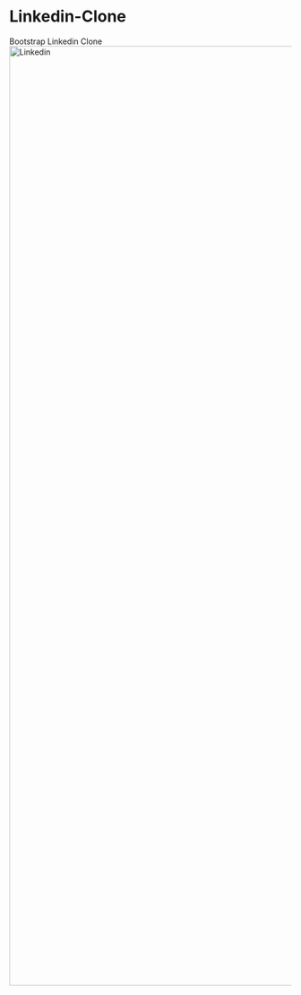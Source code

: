 # Linkedin-Clone
Bootstrap Linkedin Clone
<img width="1677" alt="Linkedin" src="https://user-images.githubusercontent.com/73793862/114403624-a2541900-9bad-11eb-8a5e-b6f2364086af.png">
